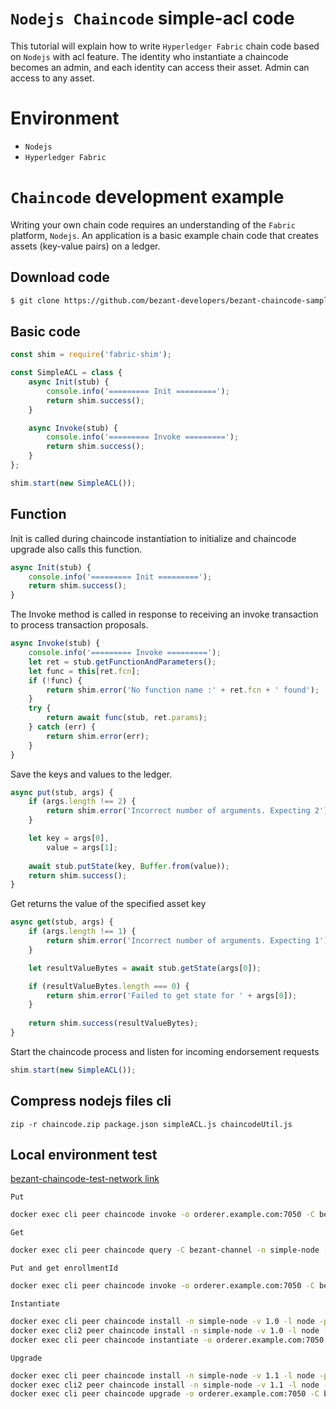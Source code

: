 # `Nodejs Chaincode` simple-acl code
This tutorial will explain how to write `Hyperledger Fabric` chain code based on `Nodejs` with acl feature.
The identity who instantiate a chaincode becomes an admin, and each identity can access their asset.
Admin can access to any asset.
                            

# Environment
+ `Nodejs`
+ `Hyperledger Fabric`


# `Chaincode` development example
Writing your own chain code requires an understanding of the `Fabric` platform, `Nodejs`. An application is a basic example chain code that creates assets (key-value pairs) on a ledger.

## Download code
```sh
$ git clone https://github.com/bezant-developers/bezant-chaincode-samples-node.git
```

## Basic code
```js
const shim = require('fabric-shim');

const SimpleACL = class {
    async Init(stub) {
        console.info('========= Init =========');
        return shim.success();
    }

    async Invoke(stub) {
        console.info('========= Invoke =========');
        return shim.success();
    }
};

shim.start(new SimpleACL());
```

## Function
Init is called during chaincode instantiation to initialize and chaincode upgrade also calls this function.
```js
async Init(stub) {
    console.info('========= Init =========');
    return shim.success();
}
```

The Invoke method is called in response to receiving an invoke transaction to process transaction proposals.
```js
async Invoke(stub) {
    console.info('========= Invoke =========');
    let ret = stub.getFunctionAndParameters();
    let func = this[ret.fcn];
    if (!func) {
        return shim.error('No function name :' + ret.fcn + ' found');
    }
    try {
        return await func(stub, ret.params);
    } catch (err) {
        return shim.error(err);
    }
}
```

Save the keys and values to the ledger.
```js
async put(stub, args) {
    if (args.length !== 2) {
        return shim.error('Incorrect number of arguments. Expecting 2');
    }

    let key = args[0],
        value = args[1];
        
    await stub.putState(key, Buffer.from(value));
    return shim.success();
}
```

Get returns the value of the specified asset key
``` js
async get(stub, args) {
    if (args.length !== 1) {
        return shim.error('Incorrect number of arguments. Expecting 1');
    }

    let resultValueBytes = await stub.getState(args[0]);

    if (resultValueBytes.length === 0) {
        return shim.error('Failed to get state for ' + args[0]);
    }
    
    return shim.success(resultValueBytes);
}
```

Start the chaincode process and listen for incoming endorsement requests
```js
shim.start(new SimpleACL());
```

## Compress nodejs files cli
``` console
zip -r chaincode.zip package.json simpleACL.js chaincodeUtil.js
```

## Local environment test
[bezant-chaincode-test-network link](https://github.com/bezant-developers/bezant-chaincode-test-network)

``Put``
```bash
docker exec cli peer chaincode invoke -o orderer.example.com:7050 -C bezant-channel -n simple-node --peerAddresses peer0.bezant.example.com:7051 -c '{"Args":["put", "a", "10"]}'
```

``Get``
```bash
docker exec cli peer chaincode query -C bezant-channel -n simple-node --peerAddresses peer0.bezant.example.com:7051 -c '{"Args":["get", "a"]}'
```

``Put and get enrollmentId``
```bash
docker exec cli peer chaincode invoke -o orderer.example.com:7050 -C bezant-channel -n simple-node --peerAddresses peer0.bezant.example.com:7051 -c '{"Args":["putAndGetEnrollmentId", "a", "10"]}'
```

``Instantiate``
```bash
docker exec cli peer chaincode install -n simple-node -v 1.0 -l node -p /opt/gopath/src/simple-node
docker exec cli2 peer chaincode install -n simple-node -v 1.0 -l node -p /opt/gopath/src/simple-node                                                                                            
docker exec cli peer chaincode instantiate -o orderer.example.com:7050 -C bezant-channel -n simple-node -v 1.0 -c '{"Args":["init"]}'               
```

``Upgrade``
```bash
docker exec cli peer chaincode install -n simple-node -v 1.1 -l node -p /opt/gopath/src/simple-node
docker exec cli2 peer chaincode install -n simple-node -v 1.1 -l node -p /opt/gopath/src/simple-node                                                                                            
docker exec cli peer chaincode upgrade -o orderer.example.com:7050 -C bezant-channel -n simple-node -v 1.1 -c '{"Args":["init"]}'               
```